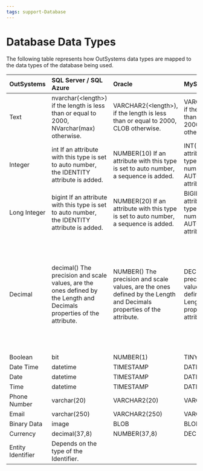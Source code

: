 ```yaml
---
tags: support-Database
---
```


# Database Data Types

The following table represents how OutSystems data types are mapped to the data types of the database being used.

| OutSystems | SQL Server / SQL Azure | Oracle | MySQL | Obs. |
| :--- | :--- | :--- | :--- | :--- |
| Text | nvarchar\(&lt;length&gt;\) if the length is less than or equal to 2000, NVarchar\(max\) otherwise. | VARCHAR2\(&lt;length&gt;\), if the length is less than or equal to 2000, CLOB otherwise. | VARCHAR\(&lt;length&gt;\), if the length is less than or equal to 2000, LONGTEXT otherwise. |  |
| Integer | int If an attribute with this type is set to auto number, the IDENTITY attribute is added. | NUMBER\(10\) If an attribute with this type is set to auto number, a sequence is added. | INT\(11\) If an attribute with this type is set to auto number, the AUTO\_INCREMENT attribute is added. |  |
| Long Integer | bigint If an attribute with this type is set to auto number, the IDENTITY attribute is added. | NUMBER\(20\) If an attribute with this type is set to auto number, a sequence is added. | BIGINT\(20\) If an attribute with this type is set to auto number, the AUTO\_INCREMENT attribute is added. |  |
| Decimal | decimal\(\) The precision and scale values, are the ones defined by the Length and Decimals properties of the attribute. | NUMBER\(\) The precision and scale values, are the ones defined by the Length and Decimals properties of the attribute. | DECIMAL\(\) The precision and scale values, are the ones defined by the Length and Decimals properties of the attribute. | At runtime, when values are read from \(or saved to\) the database, the number of decimal digits depends on the stack of the application server. Consider the restrictions of the System.Decimal in .NET, and those of the java.math.BigDecimal in Java. |
| Boolean | bit | NUMBER\(1\) | TINYINT\(1\) |  |
| Date Time | datetime | TIMESTAMP | DATETIME\(\) |  |
| Date | datetime | TIMESTAMP | DATETIME\(\) |  |
| Time | datetime | TIMESTAMP | DATETIME\(\) |  |
| Phone Number | varchar\(20\) | VARCHAR2\(20\) | VARCHAR\(20\) |  |
| Email | varchar\(250\) | VARCHAR2\(250\) | VARCHAR\(250\) |  |
| Binary Data | image | BLOB | BLOB |  |
| Currency | decimal\(37,8\) | NUMBER\(37,8\) | DECIMAL\(37,8\) |  |
| Entity Identifier | Depends on the type of the Identifier. |  |  |  |

